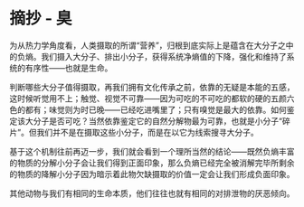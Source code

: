 # 摘抄 - 臭

为从热力学角度看，人类摄取的所谓“营养”，归根到底实际上是蕴含在大分子之中的负熵。我们摄入大分子、排出小分子，获得系统净熵值的下降，强化和维持了系统的有序性——也就是生命。

判断哪些大分子值得摄取，再我们拥有文化传承之前，依靠的无疑是本能的五感，这时候听觉用不上；触觉、视觉不可靠——因为可吃的不可吃的都软的硬的五颜六色的都有；味觉则为时已晚——已经吃进嘴里了；只有嗅觉是最大的依靠。如何鉴定该大分子是否可吃？当然依靠鉴定它的自然分解物最为可靠，也就是小分子“碎片”。但我们并不是在摄取这些小分子，而是在以它为线索搜寻大分子。

基于这个机制往前再迈一步，我们就会看到一个理所当然的结论——既然负熵丰富的物质的分解小分子会让我们得到正面印象，那么负熵已经完全被消解完毕所剩余的物质的降解小分子因为暗示着此物欠缺摄取的价值一定会让我们形成负面印象。

其他动物与我们有相同的生命本质，他们往往也就有相同的对排泄物的厌恶倾向。